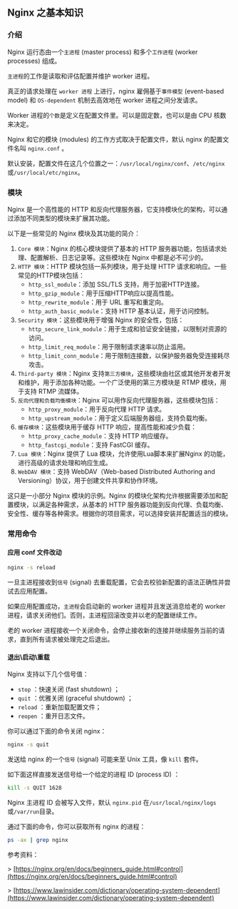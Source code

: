 ## Nginx 之基本知识 
### 介绍

Nginx 运行态由一个`主进程` (master process) 和多个`工作进程` (worker processes) 组成。

`主进程`的工作是读取和评估配置并维护 worker 进程。

真正的请求处理在 `worker 进程` 上进行，nginx 雇佣基于`事件模型` (event-based model) 和 `OS-dependent` 机制去高效地在 worker 进程之间分发请求。

Worker 进程的`个数`是定义在配置文件里。可以是固定数，也可以是由 CPU 核数来决定。

Nginx 和它的模块 (modules) 的工作方式取决于配置文件，默认 nginx 的配置文件名叫 `nginx.conf` 。

默认安装，配置文件在这几个位置之一：`/usr/local/nginx/conf`、`/etc/nginx`或`/usr/local/etc/nginx`。

### 模块

Nginx 是一个高性能的 HTTP 和反向代理服务器，它支持模块化的架构，可以通过添加不同类型的模块来扩展其功能。

以下是一些常见的 Nginx 模块及其功能的简介：

1. `Core 模块`：Nginx 的核心模块提供了基本的 HTTP 服务器功能，包括请求处理、配置解析、日志记录等。这些模块在 Nginx 中都是必不可少的。
2. `HTTP 模块`：HTTP 模块包括一系列模块，用于处理 HTTP 请求和响应。一些常见的HTTP模块包括：
   * `http_ssl_module`：添加 SSL/TLS 支持，用于加密HTTP连接。
   * `http_gzip_module`：用于压缩HTTP响应以提高性能。
   * `http_rewrite_module`：用于 URL 重写和重定向。
   * `http_auth_basic_module`：支持 HTTP 基本认证，用于访问控制。
3. `Security 模块`：这些模块用于增强 Nginx 的安全性，包括：
   * `http_secure_link_module`：用于生成和验证安全链接，以限制对资源的访问。
   * `http_limit_req_module`：用于限制请求速率以防止滥用。
   * `http_limit_conn_module`：用于限制连接数，以保护服务器免受连接耗尽攻击。
4. `Third-party 模块`：Nginx 支持`第三方模块`，这些模块由社区或其他开发者开发和维护，用于添加各种功能。一个广泛使用的第三方模块是 RTMP 模块，用于支持 RTMP 流媒体。
5. `反向代理和负载均衡模块`：Nginx 可以用作反向代理服务器，这些模块包括：
   * `http_proxy_module`：用于反向代理 HTTP 请求。
   * `http_upstream_module`：用于定义后端服务器组，支持负载均衡。
6. `缓存模块`：这些模块用于缓存 HTTP 响应，提高性能和减少负载：
   * `http_proxy_cache_module`：支持 HTTP 响应缓存。
   * `http_fastcgi_module`：支持 FastCGI 缓存。
7. `Lua 模块`：Nginx 提供了 Lua 模块，允许使用Lua脚本来扩展Nginx 的功能，进行高级的请求处理和响应生成。
8. `WebDAV 模块`：支持 WebDAV（Web-based Distributed Authoring and Versioning）协议，用于创建文件共享和协作环境。

这只是一小部分 Nginx 模块的示例。Nginx 的模块化架构允许根据需要添加和配置模块，以满足各种需求，从基本的 HTTP 服务器功能到反向代理、负载均衡、安全性、缓存等各种需求。根据你的项目需求，可以选择安装并配置适当的模块。

### 常用命令

#### 应用 conf 文件改动

``` bash
nginx -s reload
```

一旦主进程接收到`信号` (signal) 去重载配置，它会去校验新配置的语法正确性并尝试去应用配置。

如果应用配置成功，`主进程`会启动新的 worker 进程并且发送消息给老的 worker 进程，请求关闭他们。否则，主进程回滚改变并以老的配置继续工作。

老的 worker 进程接收一个关闭命令，会停止接收新的连接并继续服务当前的请求，直到所有请求被处理完之后退出。

#### 退出\启动\重载

Nginx 支持以下几个信号值：

* `stop` ：快速关闭 (fast shutdown) ；
* `quit` ：优雅关闭 (graceful shutdown) ；
* `reload` ：重新加载配置文件；
* `reopen` ：重开日志文件。

你可以通过下面的命令关闭 nginx：

``` bash
nginx -s quit
```

发送给 nginx 的一个`信号` (signal) 可能来至 Unix 工具，像 `kill` 套件。

如下面这样直接发送信号给一个给定的进程 ID (process ID) ：

``` bash
kill -s QUIT 1628
```

Nginx 主进程 ID 会被写入文件，默认 `nginx.pid` 在`/usr/local/nginx/logs`或`/var/run`目录。

通过下面的命令，你可以获取所有 nginx 的进程：

``` bash
ps -ax | grep nginx
```


参考资料：

\> [https://nginx.org/en/docs/beginners_guide.html#control](https://nginx.org/en/docs/beginners_guide.html#control)

\> [https://www.lawinsider.com/dictionary/operating-system-dependent](https://www.lawinsider.com/dictionary/operating-system-dependent)
